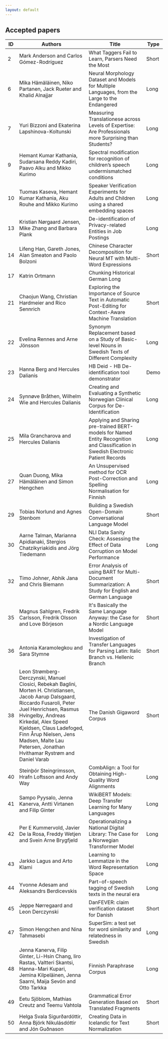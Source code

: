 ```yaml
---
layout: default
---
```


## Accepted papers

| ID  | Authors | Title | Type 
| ---- | ---------------------------------------------------------------- | ---------------------------------------------------------------- | ------ 
2 |	Mark Anderson and Carlos Gómez-Rodríguez | What Taggers Fail to Learn, Parsers Need the Most | Short 
6	| Mika Hämäläinen, Niko Partanen, Jack Rueter and Khalid Alnajjar |	Neural Morphology Dataset and Models for Multiple Languages, from the Large to the Endangered | Long 
7	| Yuri Bizzoni and Ekaterina Lapshinova-Koltunski	| Measuring Translationese across Levels of Expertise: Are Professionals more Surprising than Students?	|	Long
9	| Hemant Kumar Kathania, Sudarsana Reddy Kadiri, Paavo Alku and Mikko Kurimo | Spectral modification for recognition of children’s speech undermismatched conditions | Long
10 | Tuomas Kaseva, Hemant Kumar Kathania, Aku Rouhe and Mikko Kurimo |	Speaker Verification Experiments for Adults and Children using a shared embedding spaces	| Long
13 |	Kristian Nørgaard Jensen, Mike Zhang and Barbara Plank |	De-identification of Privacy-related Entities in Job Postings	| Long
14 |	Lifeng Han, Gareth Jones, Alan Smeaton and Paolo Bolzoni |	Chinese Character Decomposition for Neural MT with Multi-Word Expressions	| Short
17 |	Katrin Ortmann |	Chunking Historical German					Long
21 |	Chaojun Wang, Christian Hardmeier and Rico Sennrich	| Exploring the Importance of Source Text in Automatic Post-Editing for Context-Aware Machine Translation	| Short
22 |	Evelina Rennes and Arne Jönsson	| Synonym Replacement based on a Study of Basic-level Nouns in Swedish Texts of Different Complexity | Long
23 |	Hanna Berg and Hercules Dalianis |	HB Deid - HB De-identification tool demonstrator | Demo
24 |	Synnøve Bråthen, Wilhelm Wie and Hercules Dalianis |	Creating and Evaluating a Synthetic Norwegian Clinical Corpus for De-Identification	| Long
25 |	Mila Grancharova and Hercules Dalianis |	Applying and Sharing pre-trained BERT-models for Named Entity Recognition and Classification in Swedish Electronic Patient Records | Long
27 |	Quan Duong, Mika Hämäläinen and Simon Hengchen |	An Unsupervised method for OCR Post-Correction and Spelling Normalisation for Finnish	| Long
29 |	Tobias Norlund and Agnes Stenbom |	Building a Swedish Open-Domain Conversational Language Model | Short
30 |	Aarne Talman, Marianna Apidianaki, Stergios Chatzikyriakidis and Jörg Tiedemann |	NLI Data Sanity Check: Assessing the Effect of Data Corruption on Model Performance	| Long
32 |	Timo Johner, Abhik Jana and Chris Biemann	| Error Analysis of using BART for Multi-Document Summarization: A Study for English and German Language | Short
35 |	Magnus Sahlgren, Fredrik Carlsson, Fredrik Olsson and Love Börjeson	| It's Basically the Same Language Anyway: the Case for a Nordic Language Model	| Short
36 |	Antonia Karamolegkou and Sara Stymne	| Investigation of Transfer Languages for Parsing Latin: Italic Branch vs. Hellenic Branch | Short
38 |	Leon Strømberg-Derczynski, Manuel Ciosici, Rebekah Baglini, Morten H. Christiansen, Jacob Aarup Dalsgaard, Riccardo Fusaroli, Peter Juel Henrichsen, Rasmus Hvingelby, Andreas Kirkedal, Alex Speed Kjeldsen, Claus Ladefoged, Finn Årup Nielsen, Jens Madsen, Malte Lau Petersen, Jonathan Hvithamar Rystrøm and Daniel Varab |	The Danish Gigaword Corpus	| Short
40 |	Steinþór Steingrímsson, Hrafn Loftsson and Andy Way |	CombAlign: a Tool for Obtaining High-Quality Word Alignments | Long
41 |	Sampo Pyysalo, Jenna Kanerva, Antti Virtanen and Filip Ginter	| WikiBERT Models: Deep Transfer Learning for Many Languages | Long
42 |	Per E Kummervold, Javier De la Rosa, Freddy Wetjen and Svein Arne Brygfjeld |	Operationalizing a National Digital Library: The Case for a Norwegian Transformer Model	| Long
43 |	Jarkko Lagus and Arto Klami	| Learning to Lemmatize in the Word Representation Space | Long
44 |	Yvonne Adesam and Aleksandrs Berdicevskis	| Part-of-speech tagging of Swedish texts in the neural era	| Long
45 |	Jeppe Nørregaard and Leon Derczynski	| DanFEVER: claim verification dataset for Danish	| Short
47 |	Simon Hengchen and Nina Tahmasebi	| SuperSim: a test set for word similarity and relatedness in Swedish	| Long
48 |	Jenna Kanerva, Filip Ginter, Li-Hsin Chang, Iiro Rastas, Valtteri Skantsi, Hanna-Mari Kupari, Jemina Kilpeläinen, Jenna Saarni, Maija Sevón and Otto Tarkka |	Finnish Paraphrase Corpus	| Long
49 |	Eetu Sjöblom, Mathias Creutz and Teemu Vahtola | Grammatical Error Generation Based on Translated Fragments	| Short
50 |	Helga Svala Sigurðardóttir, Anna Björk Nikulásdóttir and Jón Guðnason |	Creating Data in Icelandic for Text Normalization	| Short



